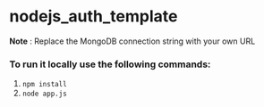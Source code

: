 # nodejs_auth_template

**Note** : Replace the MongoDB connection string with your own URL

### To run it locally use the following commands:
1. ```npm install```
2. ```node app.js```

